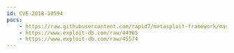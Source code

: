 ```yaml
---
id: CVE-2018-10594
pocs:
    - https://raw.githubusercontent.com/rapid7/metasploit-framework/master/modules/exploits/windows/scada/delta_ia_commgr_bof.rb
    - https://www.exploit-db.com/raw/44965
    - https://www.exploit-db.com/raw/45574
---
```

